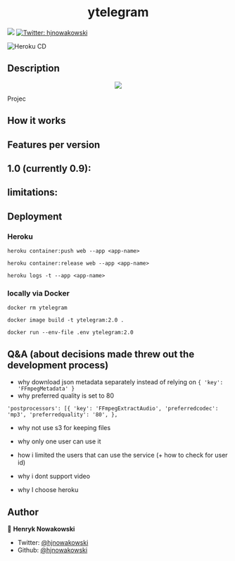 <h1 align="center">ytelegram</h1>

<p>
  <img src="https://img.shields.io/badge/version-0.9-blue.svg?cacheSeconds=2592000" />
  <a href="https://twitter.com/hjnowakowski">
    <img alt="Twitter: hjnowakowski" src="https://img.shields.io/twitter/follow/hjnowakowski.svg?style=social" target="_blank" />
  </a>
</p>

![Heroku CD](https://github.com/hjnowakowski/ytelegram/workflows/Heroku%20CD/badge.svg)

## Description
<div align="center"> 
<img src="readme-assets/ytelegram-demo.gif">
</div>


Projec


## How it works




## Features per version

1.0 (currently 0.9):
- 

limitations: 
- 




## Deployment

### Heroku

`heroku container:push web --app <app-name>`

`heroku container:release web --app <app-name>`

`heroku logs -t --app <app-name>`

### locally via Docker 


`docker rm ytelegram`

`docker image build -t ytelegram:2.0 .`

`docker run --env-file .env ytelegram:2.0`


## Q&A (about decisions made threw out the development process)

- why download json metadata separately instead of relying on 
        `{
            'key': 'FFmpegMetadata'
        }`
- why preferred quality is set to 80 

`'postprocessors': [{
        'key': 'FFmpegExtractAudio',
        'preferredcodec': 'mp3',
        'preferredquality': '80',
    },`

- why not use s3 for keeping files 

- why only one user can use it 

- how i limited the users that can use the service (+ how to check for user id)

- why i dont support video 

- why I choose heroku 


## Author

👤 **Henryk Nowakowski**

* Twitter: [@hjnowakowski](https://twitter.com/hjnowakowski)
* Github: [@hjnowakowski](https://github.com/hjnowakowski)


